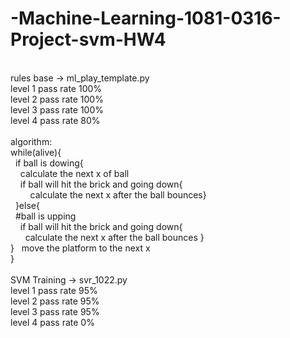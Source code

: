 # -Machine-Learning-1081-0316-Project-svm-HW4
<br />
rules base -> ml_play_template.py <br />
level 1 pass rate 100%  <br />
level 2 pass rate 100%  <br />
level 3 pass rate 100%  <br />
level 4 pass rate 80%  <br />
<br />
algorithm:  <br />
while(alive){  <br />
&nbsp;&nbsp;if ball is dowing{  <br />
&nbsp;&nbsp;&nbsp;&nbsp;calculate the next x of ball  <br />
&nbsp;&nbsp;&nbsp;&nbsp;if ball will hit the brick and going down{  <br />
&nbsp;&nbsp;&nbsp;&nbsp;&nbsp;&nbsp;&nbsp;&nbsp;calculate the  next x after the ball bounces}  <br />
&nbsp;&nbsp;}else{  <br />
&nbsp;&nbsp;#ball is upping  <br />
&nbsp;&nbsp;&nbsp;&nbsp;if ball will hit the brick and going down{  <br />
&nbsp;&nbsp;&nbsp;&nbsp;&nbsp;&nbsp;calculate the  next x after the ball bounces }
 <br />}
 &nbsp;&nbsp;move the platform to the next x   <br />
}
<br />
<br />
SVM Training -> svr_1022.py
<br />
level 1 pass rate 95%  <br />
level 2 pass rate 95%  <br />
level 3 pass rate 95%  <br />
level 4 pass rate 0%  <br />
            
